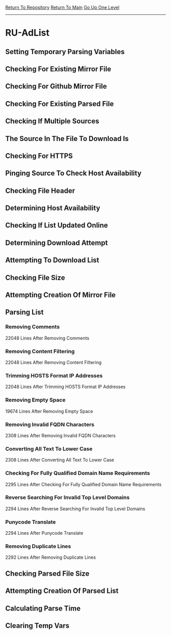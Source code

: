 [Return To Repository](https://github.com/deathbybandaid/piholeparser/)
[Return To Main](https://github.com/deathbybandaid/piholeparser/blob/master/RecentRunLogs/Mainlog.md)
[Go Up One Level](https://github.com/deathbybandaid/piholeparser/blob/master/RecentRunLogs/TopLevelScripts/30-Processing-External-Blacklists.md)
____________________________________
# RU-AdList
## Setting Temporary Parsing Variables
## Checking For Existing Mirror File
## Checking For Github Mirror File
## Checking For Existing Parsed File
## Checking If Multiple Sources
## The Source In The File To Download Is
## Checking For HTTPS
## Pinging Source To Check Host Availability
## Checking File Header
## Determining Host Availability
## Checking If List Updated Online
## Determining Download Attempt
## Attempting To Download List
## Checking File Size
## Attempting Creation Of Mirror File
## Parsing List
### Removing Comments
22048 Lines After Removing Comments
### Removing Content Filtering
22048 Lines After Removing Content Filtering
### Trimming HOSTS Format IP Addresses
22048 Lines After Trimming HOSTS Format IP Addresses
### Removing Empty Space
19674 Lines After Removing Empty Space
### Removing Invalid FQDN Characters
2308 Lines After Removing Invalid FQDN Characters
### Converting All Text To Lower Case
2308 Lines After Converting All Text To Lower Case
### Checking For Fully Qualified Domain Name Requirements
2295 Lines After Checking For Fully Qualified Domain Name Requirements
### Reverse Searching For Invalid Top Level Domains
2294 Lines After Reverse Searching For Invalid Top Level Domains
### Punycode Translate
2294 Lines After Punycode Translate
### Removing Duplicate Lines
2292 Lines After Removing Duplicate Lines
## Checking Parsed File Size
## Attempting Creation Of Parsed List
## Calculating Parse Time
## Clearing Temp Vars
